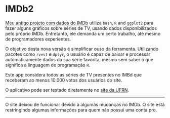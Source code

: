 # IMDb2

[Meu antigo projeto com dados do IMDb](https://github.com/mnunes/IMDb/) utiliza `bash`, `R` and `ggplot2` para fazer alguns gráficos sobre séries de TV, usando dados disponibilizados pelo próprio IMDb. Entretanto, ele demanda um certo trabalho, até mesmo de programadores experientes.

O objetivo desta nova versão é simplificar ouso da ferramenta. Utilizando pacotes como `rvest` e `dplyr`, o usuário é capaz de baixar e processar automaticamente dados da sua série favorita, mesmo sem saber o que significa a linguagem de programação `R`.

Este app considera todos as séries de TV presentes no IMBd que receberam ao menos 10.000 votos dos usuários do site.

O aplicativo pode ser testado diretamente no [site da UFRN](http://shiny.estatitsitca.ufrn.ccet.br/IMDb2/).

<hr>

O site deixou de funcionar devido a algumas mudanças no IMDb. O site está restringindo algumas informações para quem não possui uma conta pro.